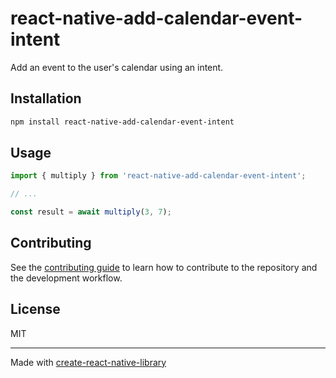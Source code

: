 # react-native-add-calendar-event-intent

Add an event to the user's calendar using an intent.

## Installation

```sh
npm install react-native-add-calendar-event-intent
```

## Usage


```js
import { multiply } from 'react-native-add-calendar-event-intent';

// ...

const result = await multiply(3, 7);
```


## Contributing

See the [contributing guide](CONTRIBUTING.md) to learn how to contribute to the repository and the development workflow.

## License

MIT

---

Made with [create-react-native-library](https://github.com/callstack/react-native-builder-bob)
